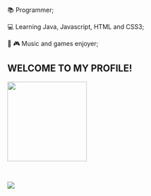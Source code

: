 📚 Programmer;

💻 Learning Java, Javascript, HTML and CSS3;

🎵 🎮 Music and games enjoyer;





## WELCOME TO MY PROFILE!






<div align="left">
  <a href="https://github.com/Rafaelqc99">
  <img height="180em" src="https://github-readme-stats.vercel.app/api?username=Rafaelqc99&show_icons=true&theme=tokyonight&include_all_commits=true&count_private=true"/>
</div>
<div style="display: inline_block"><br>
</div>
  
  
 
<div> 

## 
  <a href="https://www.linkedin.com/in/rafaelquadrosdecarvalho/" target="_blank"><img src="https://img.shields.io/badge/-LinkedIn-%230077B5?style=for-the-badge&logo=linkedin&logoColor=white" target="_blank"></a> 
  
</div>
 

  
  
 
  
  
</div>
